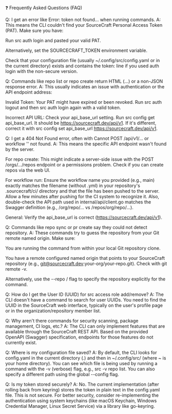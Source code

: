 ❓ Frequently Asked Questions (FAQ)

Q: I get an error like Error: token not found... when running commands. A: This means the CLI couldn't find your SourceCraft Personal Access Token (PAT). Make sure you have:

Run src auth login and pasted your valid PAT.

Alternatively, set the SOURCECRAFT_TOKEN environment variable.

Check that your configuration file (usually ~/.config/src/config.yaml or in the current directory) exists and contains the token: line if you used auth login with the non-secure version.

Q: Commands like repo list or repo create return HTML (<!DOCTYPE html>...) or a non-JSON response error. A: This usually indicates an issue with authentication or the API endpoint address:

Invalid Token: Your PAT might have expired or been revoked. Run src auth logout and then src auth login again with a valid token.

Incorrect API URL: Check your api_base_url setting. Run src config get api_base_url. It should be https://sourcecraft.dev/api/v1. If it's different, correct it with src config set api_base_url https://sourcecraft.dev/api/v1.

Q: I get a 404 Not Found error, often with Cannot POST /api/v1/... or workflow '' not found. A: This means the specific API endpoint wasn't found by the server.

For repo create: This might indicate a server-side issue with the POST /orgs/.../repos endpoint or a permissions problem. Check if you can create repos via the web UI.

For workflow run: Ensure the workflow name you provided (e.g., main) exactly matches the filename (without .yml) in your repository's .sourcecraft/ci/ directory and that the file has been pushed to the server. Allow a few minutes after pushing for the CI system to recognize it. Also, double-check the API path used in internal/api/client.go matches the Swagger definition (e.g., /org/repo/... vs /repos/org/repo/...).

General: Verify the api_base_url is correct (https://sourcecraft.dev/api/v1).

Q: Commands like repo sync or pr create say they could not detect repository. A: These commands try to guess the repository from your Git remote named origin. Make sure:

You are running the command from within your local Git repository clone.

You have a remote configured named origin that points to your SourceCraft repository (e.g., git@sourcecraft.dev:your-org/your-repo.git). Check with git remote -v.

Alternatively, use the --repo <org>/<repo> flag to specify the repository explicitly for the command.

Q: How do I get the User ID (UUID) for src access role add/remove? A: The CLI doesn't have a command to search for user UUIDs. You need to find the UUID in the SourceCraft web interface, typically on the user's profile page or in the organization/repository member list.

Q: Why aren't there commands for security scanning, package management, CI logs, etc.? A: The CLI can only implement features that are available through the SourceCraft REST API. Based on the provided OpenAPI (Swagger) specification, endpoints for those features do not currently exist.

Q: Where is my configuration file saved? A: By default, the CLI looks for config.yaml in the current directory (.) and then in ~/.config/src/ (where ~ is your home directory). You can see which file is being used by running a command with the -v (verbose) flag, e.g., src -v repo list. You can also specify a different path using the global --config flag.

Q: Is my token stored securely? A: No. The current implementation (after rolling back from keyring) stores the token in plain text in the config.yaml file. This is not secure. For better security, consider re-implementing the authentication using system keychains (like macOS Keychain, Windows Credential Manager, Linux Secret Service) via a library like go-keyring.